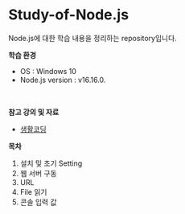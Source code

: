 # Study-of-Node.js

Node.js에 대한 학습 내용을 정리하는 repository입니다.

**학습 환경**
- OS : Windows 10
- Node.js version : v16.16.0.

<br>

**참고 강의 및 자료**
- [생활코딩](https://opentutorials.org/course/3332)

**목차**
01. 설치 및 초기 Setting
02. 웹 서버 구동
03. URL
04. File 읽기
05. 콘솔 입력 값
